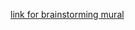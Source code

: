 [link for brainstorming mural](https://app.mural.co/invitation/mural/ibmproject9080/1664619731631?sender=uacfd6356d08ac8417af47948&key=b79af9bb-45f3-4e24-8f6b-93befc036f69)
